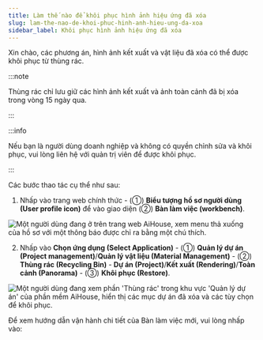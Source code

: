```yaml
---
title: Làm thế nào để khôi phục hình ảnh hiệu ứng đã xóa
slug: lam-the-nao-de-khoi-phuc-hinh-anh-hieu-ung-da-xoa
sidebar_label: Khôi phục hình ảnh hiệu ứng đã xóa
---
```


Xin chào, các phương án, hình ảnh kết xuất và vật liệu đã xóa có thể được khôi phục từ thùng rác.

:::note

Thùng rác chỉ lưu giữ các hình ảnh kết xuất và ảnh toàn cảnh đã bị xóa trong vòng 15 ngày qua.

:::

:::info

Nếu bạn là người dùng doanh nghiệp và không có quyền chỉnh sửa và khôi phục, vui lòng liên hệ với quản trị viên để được khôi phục.

:::

Các bước thao tác cụ thể như sau:

1. Nhấp vào trang web chính thức - (①) **Biểu tượng hồ sơ người dùng (User profile icon)** để vào giao diện (②) **Bàn làm việc (workbench)**.

![Một người dùng đang ở trên trang web AiHouse, xem menu thả xuống của hồ sơ với một thông báo được chỉ ra bằng một chú thích.](https://storage.googleapis.com/jegavn_kb/images/78995f91-7f47-4ed1-be29-0fb3fcde0c26.png)

2. Nhấp vào **Chọn ứng dụng (Select Application)** - (①) **Quản lý dự án (Project management)**/**Quản lý vật liệu (Material Management)** - (②) **Thùng rác (Recycling Bin)** - **Dự án (Project)**/**Kết xuất (Rendering)**/**Toàn cảnh (Panorama)** - (③) **Khôi phục (Restore)**.

![Một người dùng đang xem phần 'Thùng rác' trong khu vực 'Quản lý dự án' của phần mềm AiHouse, hiển thị các mục dự án đã xóa và các tùy chọn để khôi phục.](https://storage.googleapis.com/jegavn_kb/images/bd7166e8-7dd5-416c-a119-76127bc61c01.png)

Để xem hướng dẫn vận hành chi tiết của Bàn làm việc mới, vui lòng nhấp vào: